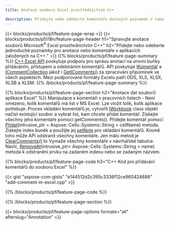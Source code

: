 ```yaml
---
title: Anotace souboru Excel prostřednictvím C++

description: Přidejte nebo odeberte komentáře datových poznámek v tabulkách Excel a OpenOffice s knihovnou C++.
---
```

{{< blocks/products/pf/feature-page-wrap >}}
{{< blocks/products/pf/i18n/feature-page-header h1="Spravujte anotace souborů Microsoft<sup>&reg;</sup> Excel prostřednictvím C++" h2="Přidejte nebo odeberte jednoduché poznámky pro anotace nebo komentáře v aplikacích založených na C++." >}}
{{% blocks/products/pf/feature-page-summary %}}
[C++ Excel API](/cells/cpp/) poskytuje podporu pro správu anotací na úrovni buňky přidáváním, přístupem a odebíráním komentářů. API poskytuje [IKomentář](https://reference.aspose.com/cells/cpp/class/aspose.cells.i_comment) a [ICommentCollection](https://reference.aspose.com/cells/cpp/class/aspose.cells.i_comment_collection) jakož i [GetIComments()](https://reference.aspose.com/cells/cpp/class/aspose.cells.i_worksheet#ae7cce5f85b7b25a1e5c58df1b613ca5a) za zpracování připomínek ve všech aspektech. Mezi podporované formáty Excelu patří ODS, XLS, XLSX, XLSB a XLSM.
{{% /blocks/products/pf/feature-page-summary %}}

{{% blocks/products/pf/feature-page-section h2="Anotace dat souborů aplikace Excel" %}}
Manipulace s komentáři v pracovních listech - Není omezeno, kolik komentářů má list v MS Excel. Lze vložit tolik, kolik aplikace potřebuje. Proces vkládání komentářů je, vytvořit [IWorkbook](https://reference.aspose.com/cells/cpp/class/aspose.cells.i_workbook) class objekt načíst existující soubor a vybrat list, kam chcete přidat komentář. Získejte všechny jeho komentáře pomocí getComments(). Přidejte komentář pomocí [Přidat](https://reference.aspose.com/cells/cpp/class/aspose.cells.i_comment_collection#a3f014415e292fa15c6220e9727dad384)(intrusive_ptr < Aspose::Cells::Systems::String > cellName) metoda. Získejte index buněk a použijte jej [setNote](https://reference.aspose.com/cells/cpp/com.aspose.cells/comment#Note) pro vkládání komentářů. Kromě toho může API odstranit všechny komentáře. Jen málo metod je [ClearComments()](https://reference.aspose.com/cells/cpp/class/aspose.cells.i_worksheet#ad4e0ea291ae60fc1b5d815e520edc6c3) to Vymaže všechny komentáře v návrhářské tabulce. Navíc, [RemoveAt](https://reference.aspose.com/cells/cpp/class/aspose.cells.i_worksheet_collection#addabcc7d7d76874694018fb3ba37b72c)(intrusive_ptr< Aspose::Cells::Systems::String > name) metoda k odstranění prvku na zadaném indexu nebo se zadaným názvem.

{{% blocks/products/pf/feature-page-code h3="C++ Kód pro přidávání komentářů do souboru Excel" %}}

{{< gist "aspose-com-gists" "e144512d2c395c3336f12ce960424686" "add-comment-in-excel.cpp" >}}

{{% /blocks/products/pf/feature-page-code %}}

{{% /blocks/products/pf/feature-page-section %}}

{{< blocks/products/pf/feature-page-options formats="all" afterslug="Annotation" >}}
